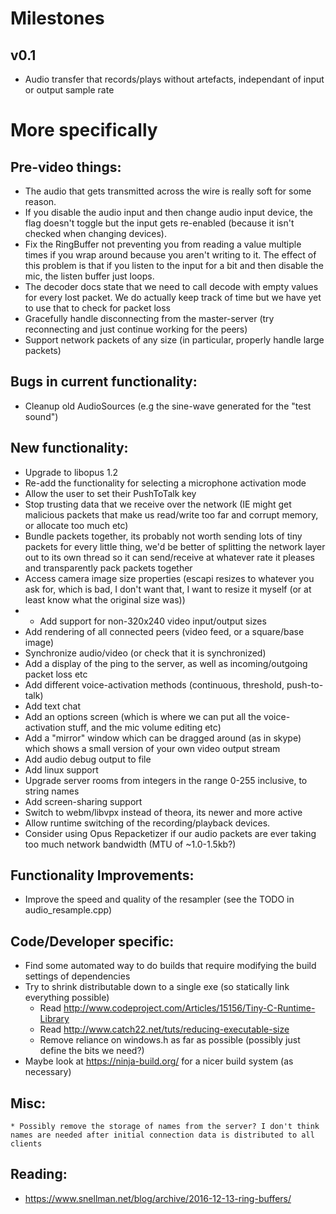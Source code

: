 # Milestones
## v0.1
* Audio transfer that records/plays without artefacts, independant of input or output sample rate


# More specifically
## Pre-video things:
* The audio that gets transmitted across the wire is really soft for some reason.
* If you disable the audio input and then change audio input device, the flag doesn't toggle but the input gets re-enabled (because it isn't checked when changing devices).
* Fix the RingBuffer not preventing you from reading a value multiple times if you wrap around because you aren't writing to it. The effect of this problem is that if you listen to the input for a bit and then disable the mic, the listen buffer just loops.
* The decoder docs state that we need to call decode with empty values for every lost packet. We do actually keep track of time but we have yet to use that to check for packet loss
* Gracefully handle disconnecting from the master-server (try reconnecting and just continue working for the peers)
* Support network packets of any size (in particular, properly handle large packets)

## Bugs in current functionality:
* Cleanup old AudioSources (e.g the sine-wave generated for the "test sound")

## New functionality:
* Upgrade to libopus 1.2
* Re-add the functionality for selecting a microphone activation mode
* Allow the user to set their PushToTalk key
* Stop trusting data that we receive over the network (IE might get malicious packets that make us read/write too far and corrupt memory, or allocate too much etc)
* Bundle packets together, its probably not worth sending lots of tiny packets for every little thing, we'd be better of splitting the network layer out to its own thread so it can send/receive at whatever rate it pleases and transparently pack packets together
* Access camera image size properties (escapi resizes to whatever you ask for, which is bad, I don't want that, I want to resize it myself (or at least know what the original size was))
*   - Add support for non-320x240 video input/output sizes
* Add rendering of all connected peers (video feed, or a square/base image)
* Synchronize audio/video (or check that it is synchronized)
* Add a display of the ping to the server, as well as incoming/outgoing packet loss etc
* Add different voice-activation methods (continuous, threshold, push-to-talk)
* Add text chat
* Add an options screen (which is where we can put all the voice-activation stuff, and the mic volume editing etc)
* Add a "mirror" window which can be dragged around (as in skype) which shows a small version of your own video output stream
* Add audio debug output to file
* Add linux support
* Upgrade server rooms from integers in the range 0-255 inclusive, to string names
* Add screen-sharing support
* Switch to webm/libvpx instead of theora, its newer and more active
* Allow runtime switching of the recording/playback devices.
* Consider using Opus Repacketizer if our audio packets are ever taking too much network bandwidth (MTU of ~1.0-1.5kb?)

## Functionality Improvements:
* Improve the speed and quality of the resampler (see the TODO in audio_resample.cpp)

## Code/Developer specific:
* Find some automated way to do builds that require modifying the build settings of dependencies
* Try to shrink distributable down to a single exe (so statically link everything possible)
    * Read http://www.codeproject.com/Articles/15156/Tiny-C-Runtime-Library
    * Read http://www.catch22.net/tuts/reducing-executable-size
    * Remove reliance on windows.h as far as possible (possibly just define the bits we need?)
* Maybe look at https://ninja-build.org/ for a nicer build system (as necessary)

## Misc:
    * Possibly remove the storage of names from the server? I don't think names are needed after initial connection data is distributed to all clients

## Reading:
* https://www.snellman.net/blog/archive/2016-12-13-ring-buffers/
